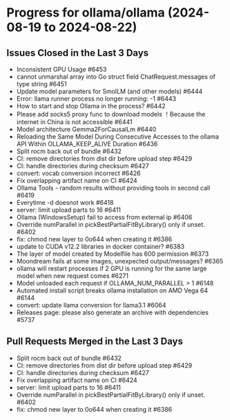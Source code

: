# Progress for ollama/ollama (2024-08-19 to 2024-08-22)


## Issues Closed in the Last 3 Days
- Inconsistent GPU Usage #6453
- cannot unmarshal array into Go struct field ChatRequest.messages of type string #6451
- Update model parameters for SmolLM (and other models) #6444
- Error: llama runner process no longer running: -1 #6443
- How to start and stop Ollama in the process? #6442
- Please add socks5 proxy func to download models ！Because the internet in China is not accessible #6441
- Model architecture Gemma2ForCausalLm #6440
- Reloading the Same Model During Consecutive Accesses to the ollama API Within OLLAMA_KEEP_ALIVE Duration #6436
- Split rocm back out of bundle #6432
- CI: remove directories from dist dir before upload step #6429
- CI: handle directories during checksum #6427
- convert: vocab conversion incorrect #6426
- Fix overlapping artifact name on CI #6424
- Ollama Tools - random results without providing tools in second call #6419
- Everytime -d doesnot work  #6418
- server: limit upload parts to 16 #6411
- Ollama (WindowsSetup) fail to access from external ip #6406
- Override numParallel in pickBestPartialFitByLibrary() only if unset. #6402
- fix: chmod new layer to 0o644 when creating it #6386
- update to CUDA v12.2 libraries in docker container?  #6383
- The layer of model created by Modelfile has 600 permission #6373
- Moondream fails at some images, unexpected output/messages? #6365
- ollama will restart processes if 2 GPU is running for the same large model when new request comes #6271
- Model unloaded each request if OLLAMA_NUM_PARALLEL > 1 #6148
- Automated install script breaks ollama installation on AMD Vega 64 #6144
- convert: update llama conversion for llama3.1 #6064
- Releases page: please also generate an archive with dependencies #5737

## Pull Requests Merged in the Last 3 Days
- Split rocm back out of bundle #6432
- CI: remove directories from dist dir before upload step #6429
- CI: handle directories during checksum #6427
- Fix overlapping artifact name on CI #6424
- server: limit upload parts to 16 #6411
- Override numParallel in pickBestPartialFitByLibrary() only if unset. #6402
- fix: chmod new layer to 0o644 when creating it #6386
